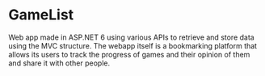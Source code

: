 # GameList
Web app made in ASP.NET 6 using various APIs to retrieve and store data using the MVC structure. The webapp itself 
is a bookmarking platform that allows its users to track the progress of games and their opinion of them and share it 
with other people.
